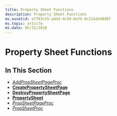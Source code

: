 ```yaml
---
title: Property Sheet Functions
description: Property Sheet Functions
ms.assetid: e7f63c55-a443-4c59-be75-8c214de98d97
ms.topic: article
ms.date: 05/31/2018
---
```


# Property Sheet Functions

## In This Section

-   [*AddPropSheetPageProc*](/windows/desktop/api/Prsht/nc-prsht-lpfnaddpropsheetpage)
-   [**CreatePropertySheetPage**](/windows/desktop/api/Prsht/nf-prsht-createpropertysheetpagea)
-   [**DestroyPropertySheetPage**](/windows/desktop/api/Prsht/nf-prsht-destroypropertysheetpage)
-   [**PropertySheet**](/windows/desktop/api/Prsht/nf-prsht-propertysheeta)
-   [*PropSheetPageProc*](/windows/win32/api/prsht/nc-prsht-lpfnpspcallbacka)
-   [*PropSheetProc*](/windows/desktop/api/Prsht/nc-prsht-pfnpropsheetcallback)

 

 
